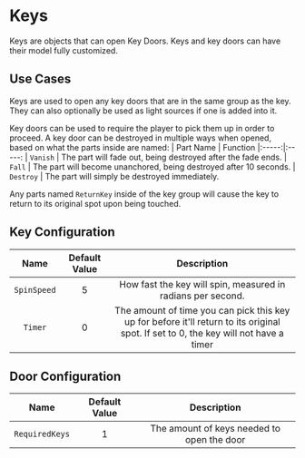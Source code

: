 # Keys

Keys are objects that can open Key Doors. Keys and key doors can have their model fully customized.

## Use Cases
Keys are used to open any key doors that are in the same group as the key. They can also optionally be used as light sources if one is added into it.

Key doors can be used to require the player to pick them up in order to proceed.
A key door can be destroyed in multiple ways when opened, based on what the parts inside are named:
| Part Name | Function
|:-----:|:-----:
| `Vanish` | The part will fade out, being destroyed after the fade ends.
| `Fall` | The part will become unanchored, being destroyed after 10 seconds.
| `Destroy` | The part will simply be destroyed immediately.

Any parts named `ReturnKey` inside of the key group will cause the key to return to its original spot upon being touched.

## Key Configuration
| Name | Default Value | Description
|:-----:|:-----:|:-----:
| `SpinSpeed` | 5 | How fast the key will spin, measured in radians per second.
| `Timer` | 0 | The amount of time you can pick this key up for before it'll return to its original spot. If set to 0, the key will not have a timer


## Door Configuration
| Name | Default Value | Description
|:-----:|:-----:|:-----:
| `RequiredKeys` | 1 | The amount of keys needed to open the door